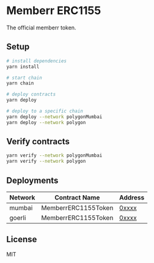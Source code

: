 # Memberr ERC1155

The official memberr token.

## Setup

```bash
# install dependencies
yarn install

# start chain
yarn chain

# deploy contracts
yarn deploy

# deploy to a specific chain
yarn deploy --network polygonMumbai
yarn deploy --network polygon
```

## Verify contracts

```bash
yarn verify --network polygonMumbai
yarn verify --network polygon
```

## Deployments

| Network | Contract Name | Address |
|---|---|---|
| mumbai | MemberrERC1155Token | [0xxxx](https://mumbai.polygonscan.com/address/0xxx) |
| goerli | MemberrERC1155Token | [0xxxx](https://goerli.etherscan.io/address/0xxxx) |

## License

MIT
